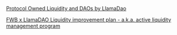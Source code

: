 [Protocol Owned Liquidity and DAOs by LlamaDao](https://blog.tally.xyz/the-search-for-sustainable-liquidity-9d592b4fa650?gi=b166b4db6727)

[FWB x LlamaDAO Liquidity improvement plan - a.k.a. active liquidity management program](https://snapshot.org/#/friendswithbenefits.eth/proposal/0x6b256c533b2f4714f9ba68e454e670347ed1511bbcc03dee3e810a4d7aa119e2)
